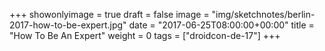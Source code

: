 +++
showonlyimage = true
draft = false
image = "img/sketchnotes/berlin-2017-how-to-be-expert.jpg"
date = "2017-06-25T08:00:00+00:00"
title = "How To Be An Expert"
weight = 0
tags = ["droidcon-de-17"]
+++


